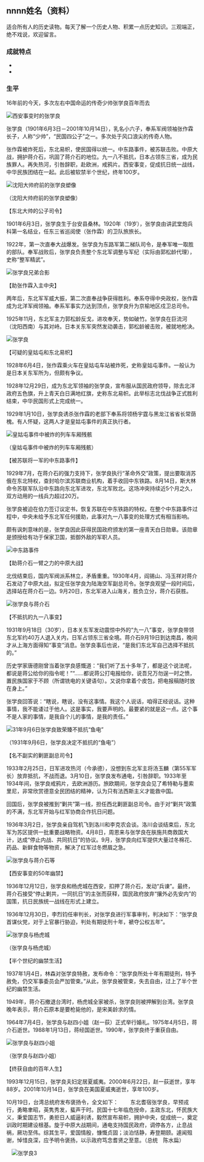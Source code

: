 ## nnnn姓名（资料）

适合所有人的历史读物。每天了解一个历史人物、积累一点历史知识。三观端正，绝不戏说，欢迎留言。  

### 成就特点

- ​
- ​


### 生平

16年前的今天，多次左右中国命运的传奇少帅张学良百年而去

![西安事变时的张学良](西安事变时的张学良.jpg)

张学良（1901年6月3日－2001年10月14日），乳名小六子，奉系军阀领袖张作霖长子，人称“少帅”，“民国四公子”之一。多次处于风口浪尖的传奇人物。

张作霖被炸死后，东北易帜，使民国得以统一。中东路事件，被苏联击败。中原大战，拥护蒋介石，巩固了蒋介石的地位。九一八不抵抗，日本占领东三省，成为民族罪人。再失热河，引咎辞职，赴欧洲，戒鸦片。西安事变，促成抗日统一战线，中华民族团结在一起。此后被软禁半个世纪，终年100岁。

![沈阳大帅府前的张学良塑像](沈阳大帅府前的张学良塑像.JPG)

（沈阳大帅府前的张学良塑像）

【东北大帅的公子司令】

1901年6月3日，张学良生于台安县桑林。1920年（19岁），张学良由讲武堂炮兵科第一名结业，任东三省巡阅使（张作霖）的卫队旅旅长。

1922年，第一次直奉大战爆发。张学良为东路军第二梯队司令，是奉军唯一取胜的部队。奉军战败后，张学良负责整个东北军调整与军纪（实际由郭松龄代理），史称“整军精武”。

![张学良兄弟合影](张学良兄弟合影.jpg)



【助张作霖入主中央】

两年后，东北军军威大振，第二次直奉战争获得胜利。奉系夺得中央政权，张作霖成为北洋军阀领袖。奉系军事实力达到顶点，张学良升为京榆地区戍卫总司令。

1925年11月，东北军主力郭松龄反戈，进攻奉天，势如破竹。张学良在巨流河（沈阳西南）与其对峙。日本关东军突然发动袭击，郭松龄被击败，被就地枪决。

![张学良](张学良.jpg)

【可疑的皇姑屯和东北易帜】

1928年6月4日，张作霖乘火车在皇姑屯车站被炸死，史称皇姑屯事件。一般认为是日本关东军所为，但颇有争议。

1928年12月29日，成为东北军领袖的张学良，宣布服从国民政府领导，除去北洋政府五色旗，升上青天白日满地红旗，史称东北易帜。此举标志北伐战争正式胜利结束，中华民国形式上完成统一。

1929年1月10日，张学良诱杀张作霖的老部下奉系将领杨宇霆与黑龙江省省长常荫槐。有人怀疑，这两人才是皇姑屯事件的真正执行者。

![皇姑屯事件中被炸的列车车厢残骸](皇姑屯事件中被炸的列车车厢残骸.jpg)

（皇姑屯事件中被炸的列车车厢残骸）

【被苏联将一军的中东路事件】

1929年7月，在蒋介石的强力支持下，张学良执行“革命外交”政策，提出要取消苏俄在东北特权，查封哈尔滨苏联商业机构，着手收回中东铁路。8月14日，斯大林命令苏联军队沿中东路向东北军进攻，东北军败北。这场冲突持续近5个月之久，双方动用的一线兵力超过20万。

张学良被迫在伯力签订议定书，恢复苏联在中东铁路的特权。在整个中东路事件过程中，中央未给予东北军任何援助，此事对九一八事变的处理方式有相当影响。

颇有讽刺意味的是，张学良因此获得民国政府颁发的第一座青天白日勋章。该勋章是颁授给有功于保家卫国，抵御外敌的军职人员。

![中东路事件](中东路事件.jpg)

【助蒋介石一臂之力的中原大战】

北伐结束后，国内军阀派系林立，矛盾重重。1930年4月，阎锡山、冯玉祥对蒋介石发动了中原大战，拟定任张学良为陆海空军副总司令。张学良观望一段时间后，选择站在蒋介石一边。9月20日，东北军进入山海关，胜负立分，蒋介石获胜。

![张学良与蒋介石](张学良与蒋介石.jpeg)



【不抵抗的九一八事变】

1931年9月18日（30岁），日本关东军发动震惊中外的“九一八”事变，张学良带领东北军约40万人退入关内，日军占领东三省全境。蒋介石9月19日到达南昌，晚间才从上海方面得知“事变”消息。张学良事后也说，“是我们东北军自己选择不抵抗的。”

历史学家唐德刚曾当着张学良感慨道：“我们听了五十多年了，都是这个说法呢，都说是蒋公给你的指令呢！”“……都说蒋公打电报给你，说吾兄万勿逞一时之愤，置民族国家于不顾（所谓铣电的关键语句）。又说你拿着个皮包，把电报稿随时放在身上。”

张学良回答说：“瞎说，瞎说，没有这事情。我这个人说话，咱得正经说话。这种事情，我不能诿过于他人。这是事实，我要声明的。最要紧的就是这一点。这个事不是人家的事情，是我自个儿的事情，是我的责任。”

![31年9月6日张学良致荣臻不抵抗“鱼电”](31年9月6日张学良致荣臻不抵抗“鱼电”.jpg)

（1931年9月6日，张学良决定不抵抗的“鱼电”）

【名不副实的剿匪副总司令】

1933年2月25日，日军进攻热河（今承德），没想到东北军主将汤玉麟（第55军军长）放弃抵抗，不战而退。3月10日，张学良发布通电，引咎辞职。1933年至1934年间，张学良戒鸦片，去欧洲游历。旅欧期间，张学良会见了希特勒与墨索里尼，非常欣赏德意全民团结的精神，认为只有法西斯主义才能救中国。

回国后，张学良被推到“剿共”第一线，担任西北剿匪副总司令。由于对“剿共”政策的不满，东北军开始与红军协商合作抗日问题。

1936年3月2日，张学良亲自驾机飞到洛川和李克农会谈。洛川会谈结束后，东北军为苏区提供一批重要战略物资。4月8日，周恩来与张学良在肤施共商救国大计，达成“停止内战、共同抗日”的协议。9月，张学良向红军提供大量过冬棉花、药品、新鲜食物等物资，解决了红军过冬燃眉之急。

![张学良与蒋介石等](张学良与蒋介石等.jpg)

【西安事变的50年幽禁】

1936年12月12日，张学良和杨虎城在西安，扣押了蒋介石，发动“兵谏”。最终，蒋介石接受“停止剿共，一同抗日”的主张而获释，国民政府放弃“攘外必先安内”的国策，抗日民族统一战线在形式上建立。

1936年12月30日，李烈钧任审判长，对张学良进行军事审判，判决如下：“张学良首谋伙党，对于上官暴行胁迫，判处有期徒刑十年，褫夺公权五年”。

![张学良与杨虎城](张学良与杨虎城.jpg)

（张学良与杨虎城）

【半个世纪的幽禁生活】

1937年1月4日，林森对张学良特赦，发布命令：“张学良所处十年有期徒刑，特予赦免，仍交军事委员会严加管束。”从此，张学良被管束，失去自由，过上了半个世纪的幽禁生活。

1949年，蒋介石撤退台湾时，杨虎城全家被杀，张学良则被押解到台湾。张学良晚年表示，蒋介石原本是要枪毙他的，是宋美龄求的情。

1964年7月4日，张学良与赵四小姐（赵一荻）正式举行婚礼。1975年4月5日，蒋介石逝世。1988年1月13日，蒋经国逝世。1990年，张学良终于重获自由。

![张学良与赵四小姐](张学良与赵四小姐.jpeg)

（张学良与赵四小姐）

【终获自由的百年人生】

1993年12月15日，张学良夫妇定居夏威夷。2000年6月22日，赵一荻逝世，享年88岁。2001年10月14日，张学良在美国夏威夷逝世，享年100岁。

10月19日，台湾总统府发布褒扬令，全文如下：
　　东北耆宿张学良，早预戎行，勇略聿昭，英隽秀发，蜚声于时。民国十七年临危授命，主政东北，怀民族大义，秉爱国志节，勇拒日人威逼利诱，毅然宣布易帜，拥护中央，促成统一，奠定训政时期建设根基。旋于中原大战期间，通电支持国民政府，调停各方，止息战祸，厥功至伟。综其生平，爱国情殷，慷慨贞固；淡泊恬静，寿登期颐。遽闻殂谢，悼惜良深，应予明令褒扬，以示政府笃念耆贤之至意。（总统　陈水扁）

　![张学良3](张学良3.jpg)

